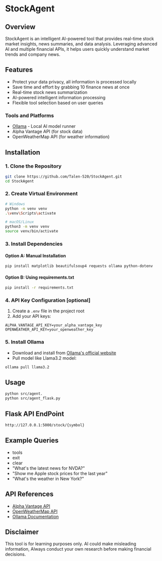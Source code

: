 # StockAgent 

## Overview
StockAgent is an intelligent AI-powered tool that provides real-time stock market insights, news summaries, and data analysis. Leveraging advanced AI and multiple financial APIs, it helps users quickly understand market trends and company news.

## Features 
- Protect your data privacy, all information is processed locally
- Save time and effort by grabbing 10 finance news at once
- Real-time stock news summarization
- AI-powered intelligent information processing
- Flexible tool selection based on user queries

### Tools and Platforms
- [Ollama](https://ollama.com/) - Local AI model runner
- Alpha Vantage API (for stock data)
- OpenWeatherMap API (for weather information)

## Installation 

### 1. Clone the Repository
```bash
git clone https://github.com/Talen-520/StockAgent.git
cd StockAgent
```

### 2. Create Virtual Environment
```bash
# Windows
python -m venv venv
.\venv\Scripts\activate

# macOS/Linux
python3 -m venv venv
source venv/bin/activate
```

### 3. Install Dependencies

#### Option A: Manual Installation
```bash
pip install matplotlib beautifulsoup4 requests ollama python-dotenv
```

#### Option B: Using requirements.txt
```bash
pip install -r requirements.txt
```

### 4. API Key Configuration [optional]
1. Create a `.env` file in the project root
2. Add your API keys:
```
ALPHA_VANTAGE_API_KEY=your_alpha_vantage_key
OPENWEATHER_API_KEY=your_openweather_key
```

### 5. Install Ollama
- Download and install from [Ollama's official website](https://ollama.com/)
- Pull model like Llama3.2 model:
```bash
ollama pull llama3.2
```

## Usage 
```bash
python src/agent.
python src/agent_flask.py
```
## Flask API EndPoint
```bash
http://127.0.0.1:5000/stock/{symbol}
```
## Example Queries 
- tools
- exit
- clear
- "What's the latest news for NVDA?"
- "Show me Apple stock prices for the last year"
- "What's the weather in New York?"

## API References 
- [Alpha Vantage API](https://www.alphavantage.co/documentation/)
- [OpenWeatherMap API](https://openweathermap.org/api)
- [Ollama Documentation](https://github.com/ollama/ollama)

## Disclaimer 
This tool is for learning purposes only. AI could make misleading information, Always conduct your own research before making financial decisions.
